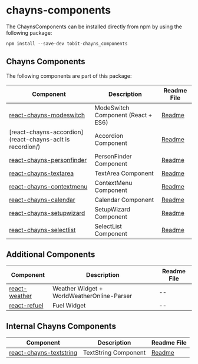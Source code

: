 # chayns-components

The ChaynsComponents can be installed directly from npm by using the following package:

    npm install --save-dev tobit-chayns_components


## Chayns Components
The following components are part of this package:

| Component   | Description                                                                                        | Readme File    |
|------------|-----------------------------------------------------------------------------------------------------|--------|
| [react-chayns-modeswitch](/react-chayns-modeswitch/) | ModeSwitch Component (React + ES6)                                                 | [Readme](react-chayns-modeswitch/README.md) |
| [react-chayns-accordion](react-chayns-acIt is recordion/) | Accordion Component                                                 | [Readme](react-chayns-accordion/README.md) |
| [react-chayns-personfinder](react-chayns-personfinder/) | PersonFinder Component                                                 | [Readme](react-chayns-personfinder/README.md) |
| [react-chayns-textarea](react-chayns-textarea/) | TextArea Component                                                 | [Readme](react-chayns-textarea/README.md) |
| [react-chayns-contextmenu](react-chayns-contextmenu/) | ContextMenu Component                                               | [Readme](react-chayns-contextmenu/README.md) |
| [react-chayns-calendar](react-chayns-calendar/) | Calendar Component                                               | [Readme](react-chayns-calendar/README.md) |
| [react-chayns-setupwizard](react-chayns-setupwizard/) | SetupWizard Component                                               | [Readme](react-chayns-setupwizard/README.md) |
| [react-chayns-selectlist](react-chayns-selectlist/) | SelectList Component                                               | [Readme](react-chayns-selectlist/README.md) |

## Additional Components

| Component   | Description                                                                                        | Readme File    |
|------------|-----------------------------------------------------------------------------------------------------|--------|
| [react-weather](react-weather/) | Weather Widget + WorldWeatherOnline-Parser                                                 | -- |
| [react-refuel](react-refuel/) | Fuel Widget                                                 | -- |


## Internal Chayns Components
| Component   | Description                                                                                        | Readme File    |
|-------------|----------------------------------------------------------------------------------------------------|----------------|
| [react-chayns-textstring](react-chayns-textstring/) | TextString Component                                                 | [Readme](react-chayns-textstring/README.md) |